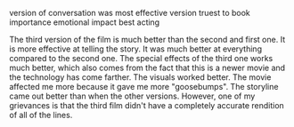 version of conversation was most effective
version truest to book
importance
emotional impact
best acting


The third version of the film is much better than the second and first one. It is more effective at telling the story.  It was much better at everything compared to the second one. The special effects of the third one works much better, which also comes from the fact that this is a newer movie and the technology has come farther. The visuals worked better. The movie affected me more because it gave me more "goosebumps". The storyline came out better than when the other versions. However, one of my grievances is that the third film didn't have a completely accurate rendition of all of the lines. 
